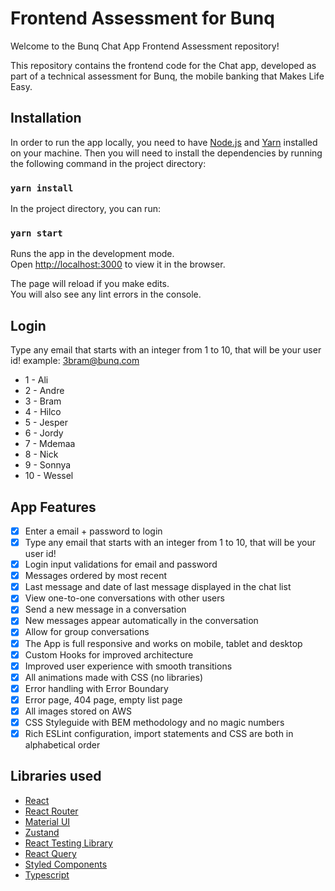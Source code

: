# Frontend Assessment for Bunq

Welcome to the Bunq Chat App Frontend Assessment repository!

This repository contains the frontend code for the Chat app, developed as part of a technical assessment for Bunq, the mobile banking that Makes Life Easy.
## Installation

In order to run the app locally, you need to have [Node.js](https://nodejs.org/en/) and [Yarn](https://yarnpkg.com/) installed on your machine.
Then you will need to install the dependencies by running the following command in the project directory:

### `yarn install`

In the project directory, you can run:

### `yarn start`

Runs the app in the development mode.\
Open [http://localhost:3000](http://localhost:3000) to view it in the browser.

The page will reload if you make edits.\
You will also see any lint errors in the console.

## Login

Type any email that starts with an integer from 1 to 10, that will be your user id! example: 3bram@bunq.com

- 1 - Ali
- 2 - Andre
- 3 - Bram
- 4 - Hilco
- 5 - Jesper
- 6 - Jordy
- 7 - Mdemaa
- 8 - Nick
- 9 - Sonnya
- 10 - Wessel

## App Features
- [x] Enter a email + password to login
- [x] Type any email that starts with an integer from 1 to 10, that will be your user id!
- [x] Login input validations for email and password
- [x] Messages ordered by most recent
- [x] Last message and date of last message displayed in the chat list
- [x] View one-to-one conversations with other users
- [x] Send a new message in a conversation
- [x] New messages appear automatically in the conversation
- [x] Allow for group conversations
- [x] The App is full responsive and works on mobile, tablet and desktop
- [x] Custom Hooks for improved architecture
- [x] Improved user experience with smooth transitions
- [x] All animations made with CSS (no libraries)
- [x] Error handling with Error Boundary
- [x] Error page, 404 page, empty list page
- [x] All images stored on AWS
- [x] CSS Styleguide with BEM methodology and no magic numbers
- [x] Rich ESLint configuration, import statements and CSS are both in alphabetical order

## Libraries used

- [React](https://reactjs.org/)
- [React Router](https://reactrouter.com/)
- [Material UI](https://material-ui.com/)
- [Zustand](https://zustand-demo.pmnd.rs/)
- [React Testing Library](https://testing-library.com/docs/react-testing-library/intro/)
- [React Query](https://react-query.tanstack.com/)
- [Styled Components](https://styled-components.com/)
- [Typescript](https://www.typescriptlang.org/)